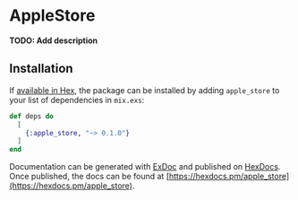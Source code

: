 # AppleStore

**TODO: Add description**

## Installation

If [available in Hex](https://hex.pm/docs/publish), the package can be installed
by adding `apple_store` to your list of dependencies in `mix.exs`:

```elixir
def deps do
  [
    {:apple_store, "~> 0.1.0"}
  ]
end
```

Documentation can be generated with [ExDoc](https://github.com/elixir-lang/ex_doc)
and published on [HexDocs](https://hexdocs.pm). Once published, the docs can
be found at [https://hexdocs.pm/apple_store](https://hexdocs.pm/apple_store).

